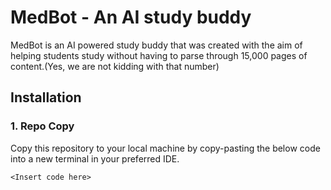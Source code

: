 # MedBot - An AI study buddy

MedBot is an AI powered study buddy that was created with the aim of helping students study without having to parse through 15,000 pages of content.(Yes, we are not kidding with that number)

## Installation

### 1. Repo Copy
Copy this repository to your local machine by copy-pasting the below code into a new terminal in your preferred IDE.  
```
<Insert code here>
```